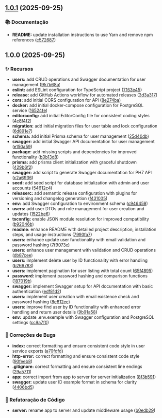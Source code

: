 ## [1.0.1](https://github.com/limazia/ph7/compare/v1.0.0...v1.0.1) (2025-09-25)

### 📚 Documentação

* **README:** update installation instructions to use Yarn and remove npm references ([c572687](https://github.com/limazia/ph7/commit/c572687d52dc0944f733a102e5a0d817ffefb751))

## 1.0.0 (2025-09-25)

### ✨ Recursos

* **users:** add CRUD operations and Swagger documentation for user management ([957b68a](https://github.com/limazia/ph7/commit/957b68aba17580d33457c19b1f5bf54fa427e32a))
* **eslint:** add ESLint configuration for TypeScript project ([7163e45](https://github.com/limazia/ph7/commit/7163e45a2829c4f78402e73f1d9a44d6e02c5219))
* **release:** add GitHub Actions workflow for automated releases ([3d3a317](https://github.com/limazia/ph7/commit/3d3a3172e794be0af43813eba5a7a04811705888))
* **cors:** add initial CORS configuration for API ([8e274ba](https://github.com/limazia/ph7/commit/8e274ba3059bd6f91be6544c7f7d27c56cda54e2))
* **docker:** add initial docker-compose configuration for PostgreSQL service ([16524fe](https://github.com/limazia/ph7/commit/16524fe75f8022001a1777d079c301c3602c1227))
* **editorconfig:** add initial EditorConfig file for consistent coding styles ([4c8f4f2](https://github.com/limazia/ph7/commit/4c8f4f2a9a7ccf1e0b649da5bb59e9e3c8d8d64a))
* **migration:** add initial migration files for user table and lock configuration ([6d891e7](https://github.com/limazia/ph7/commit/6d891e72ee79497906d3ca9c2192f25aef5efbf2))
* **schema:** add initial Prisma schema for user management ([25d40db](https://github.com/limazia/ph7/commit/25d40dbe13bd78100b98759c0d71273bc07e3e27))
* **swagger:** add initial Swagger API documentation for user management ([e150a59](https://github.com/limazia/ph7/commit/e150a594f2fe871adb6bb908723cf88e15f4aadb))
* **package:** add missing scripts and dependencies for improved functionality ([b0b13d8](https://github.com/limazia/ph7/commit/b0b13d819e58bf852d790d39ec7436182bd99ba3))
* **prisma:** add prisma client initialization with graceful shutdown ([429b6f2](https://github.com/limazia/ph7/commit/429b6f228fefe410a6cb9639d46b97f43a4e2076))
* **swagger:** add script to generate Swagger documentation for PH7 API ([c2a6936](https://github.com/limazia/ph7/commit/c2a69361d1606ece9cc6e56328bb24c83867ceee))
* **seed:** add seed script for database initialization with admin and user accounts ([54612c4](https://github.com/limazia/ph7/commit/54612c4edbda306f4d38e967249f03c9db65c180))
* **releaserc:** add semantic release configuration with plugins for versioning and changelog generation ([f431005](https://github.com/limazia/ph7/commit/f431005c8c3d46e6be05714da6593780d4c1017e))
* **env:** add Swagger configuration to environment schema ([c946459](https://github.com/limazia/ph7/commit/c946459fd517aab761b518c9ecf43352a08081b3))
* **users:** add user DTOs and role management for user creation and updates ([1522be6](https://github.com/limazia/ph7/commit/1522be6369c3c132b8c0d5b736bcbd67c8173279))
* **tsconfig:** enable JSON module resolution for improved compatibility ([b92046b](https://github.com/limazia/ph7/commit/b92046be88bbce6fd07f361aa6068810afaf888a))
* **readme:** enhance README with detailed project description, installation steps, and usage instructions ([7990fa7](https://github.com/limazia/ph7/commit/7990fa7d95cf3688eb66e45b8ae261efa61e2c61))
* **users:** enhance update user functionality with email validation and password hashing ([7f9073e](https://github.com/limazia/ph7/commit/7f9073ea05bcb139448aca79874593dda0c7ee0d))
* **users:** enhance user management with validation and CRUD operations ([db87cee](https://github.com/limazia/ph7/commit/db87cee0ce92bfb29d0edff6fc282639071d9d66))
* **users:** implement delete user by ID functionality with error handling ([b266783](https://github.com/limazia/ph7/commit/b266783e2cc56a9042fc575a05eca1c613fa8770))
* **users:** implement pagination for user listing with total count ([65f4895](https://github.com/limazia/ph7/commit/65f48959cfbbb980b85e92d0fb1cade8e7a577db))
* **password:** implement password hashing and comparison functions ([187019b](https://github.com/limazia/ph7/commit/187019bfe3fb6600c3268a5e9fe12d5f1f96b9b1))
* **swagger:** implement Swagger setup for API documentation with basic authentication ([edf81d2](https://github.com/limazia/ph7/commit/edf81d24e97bcd75adec06c0007384afc30e73e1))
* **users:** implement user creation with email existence check and password hashing ([8e812ec](https://github.com/limazia/ph7/commit/8e812ec97467bd7041845618cc51a97a52c5a11f))
* **users:** improve find user by ID functionality with enhanced error handling and return user details ([9b91a58](https://github.com/limazia/ph7/commit/9b91a580b4c8999b4235931ee87ddf075d52977c))
* **env:** update .env.exemple with Swagger configuration and PostgreSQL settings ([cc9a7f0](https://github.com/limazia/ph7/commit/cc9a7f0c2b0e3ee51daa0c9e1de34d7f85c6e85e))

### 🐛 Correções de Bugs

* **index:** correct formatting and ensure consistent code style in user service exports ([a70fdfd](https://github.com/limazia/ph7/commit/a70fdfd24cad41204b37b9503a5995e9ab0862a7))
* **http-error:** correct formatting and ensure consistent code style ([90feeb8](https://github.com/limazia/ph7/commit/90feeb8d89c2eb543fedc75b8fd2e09d1ea279a1))
* **.gitignore:** correct formatting and ensure consistent line endings ([29a5711](https://github.com/limazia/ph7/commit/29a5711bdeb7ed73fda2f8ef5e95454d9e6c9381))
* **app:** correct import from app to server for server initialization ([8f3b591](https://github.com/limazia/ph7/commit/8f3b591a197a01a11108ed1f145daaa2d4dafadd))
* **swagger:** update user ID example format in schema for clarity ([4406bd5](https://github.com/limazia/ph7/commit/4406bd5563921730b0c0dfafff210c9aa38bcffa))

### 🔨 Refatoração de Código

* **server:** rename app to server and update middleware usage ([b0edb29](https://github.com/limazia/ph7/commit/b0edb29a81026a6e87d2411fb11dde6b48027e51))
